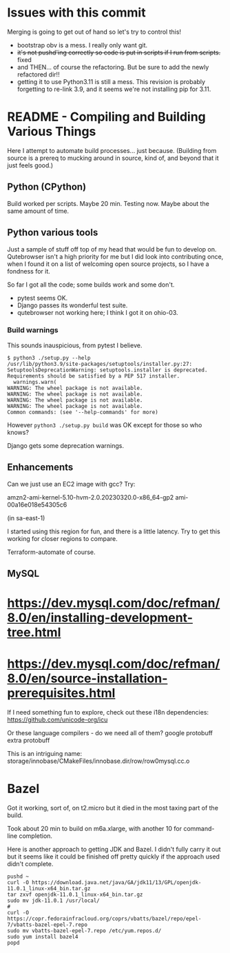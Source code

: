 # Issues with this commit
Merging is going to get out of hand so let's try to control this!

- bootstrap obv is a mess. I really only want git.
- ~~it's not pushd'ing correctly so code is put in scripts if I run from scripts.~~ fixed
- and THEN... of course the refactoring. But be sure to add the newly refactored dir!!
- getting it to use Python3.11 is still a mess. This revision is probably forgetting to re-link 3.9, 
  and it seems we're not installing pip for 3.11.

# README - Compiling and Building Various Things
Here I attempt to automate build processes... just because.
(Building from source is a prereq to mucking around in source, kind of, 
and beyond that it just feels good.)

## Python (CPython)
Build worked per scripts. Maybe 20 min. Testing now. Maybe about the same amount of time.

## Python various tools
Just a sample of stuff off top of my head that would be fun to develop on. 
Qutebrowser isn't a high priority for me but I did look into contributing once,
when I found it on a list of welcoming open source projects,
 so I have a fondness for it.

So far I got all the code; some builds work and some don't.

- pytest seems OK.
- Django passes its wonderful test suite.
- qutebrowser not working here; I think I got it on ohio-03.


### Build warnings

This sounds inauspicious, from pytest I believe.
```
$ python3 ./setup.py --help
/usr/lib/python3.9/site-packages/setuptools/installer.py:27: SetuptoolsDeprecationWarning: setuptools.installer is deprecated. Requirements should be satisfied by a PEP 517 installer.
  warnings.warn(
WARNING: The wheel package is not available.
WARNING: The wheel package is not available.
WARNING: The wheel package is not available.
WARNING: The wheel package is not available.
Common commands: (see '--help-commands' for more)
```

However `python3 ./setup.py build` was OK except for those so who knows?

Django gets some deprecation warnings.
## Enhancements
Can we just use an EC2 image with gcc? Try:

amzn2-ami-kernel-5.10-hvm-2.0.20230320.0-x86_64-gp2
ami-00a16e018e54305c6 

(in sa-east-1)

I started using this region for fun, and there is a little latency. Try to get this working for
closer regions to compare.

Terraform-automate of course.


## MySQL
# https://dev.mysql.com/doc/refman/8.0/en/installing-development-tree.html
# https://dev.mysql.com/doc/refman/8.0/en/source-installation-prerequisites.html


If I need something fun to explore, check out these i18n dependencies: 
https://github.com/unicode-org/icu

Or these language compilers - do we need all of them?
google protobuff
extra protobuff

This is an intriguing name:
storage/innobase/CMakeFiles/innobase.dir/row/row0mysql.cc.o


# Bazel
Got it working, sort of, on t2.micro but it died in the most taxing part of the build. 

Took about 20 min to build on m6a.xlarge, with another 10 for command-line completion.

Here is another approach to getting JDK and Bazel. I didn't fully carry it out but it seems like it 
could be finished off pretty quickly if the approach used didn't complete.

```
pushd ~
curl -O https://download.java.net/java/GA/jdk11/13/GPL/openjdk-11.0.1_linux-x64_bin.tar.gz
tar zxvf openjdk-11.0.1_linux-x64_bin.tar.gz
sudo mv jdk-11.0.1 /usr/local/
# 
curl -O https://copr.fedorainfracloud.org/coprs/vbatts/bazel/repo/epel-7/vbatts-bazel-epel-7.repo
sudo mv vbatts-bazel-epel-7.repo /etc/yum.repos.d/
sudo yum install bazel4
popd


```
